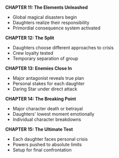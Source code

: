 **CHAPTER 11: The Elements Unleashed**
- Global magical disasters begin
- Daughters realize their responsibility
- Primordial consequence system activated

**CHAPTER 12: The Split**
- Daughters choose different approaches to crisis
- Crew loyalty tested
- Temporary separation of group

**CHAPTER 13: Enemies Close In**
- Major antagonist reveals true plan
- Personal stakes for each daughter
- Daring Star under direct attack

**CHAPTER 14: The Breaking Point**
- Major character death or betrayal
- Daughters' lowest moment emotionally
- Individual character breakdowns

**CHAPTER 15: The Ultimate Test**
- Each daughter faces personal crisis
- Powers pushed to absolute limits
- Setup for final confrontation